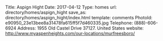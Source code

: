 Title:          Aspign Hight
Date:           2017-04-12
Type:           homes
url:            directory/homes/aspign_hight
save_as:        directory/homes/aspign_hight/index.html
template:       comments
PhotoId:        e90950_23e13bee8a31478fa615ff5f7d460335.jpg
Telephone:      (888)-606-6924
Address:        1955 Old Castel Drive 37127. United States
website:        http://www.myaspenheights.com/our-locations/murfreesboro/


